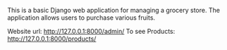 This is a basic Django web application for managing a grocery store. The application allows users to purchase various fruits.

Website url: http://127.0.0.1:8000/admin/
To see Products:  http://127.0.0.1:8000/products/



